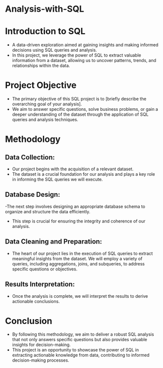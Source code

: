 # Analysis-with-SQL

# Introduction to SQL
- A data-driven exploration aimed at gaining insights and making informed decisions using SQL queries and analysis.
- In this project, we leverage the power of SQL to extract valuable information from a dataset, allowing us to uncover patterns, trends, and relationships within the data.

# Project Objective
- The primary objective of this SQL project is to [briefly describe the overarching goal of your analysis].
- We aim to answer specific questions, solve business problems, or gain a deeper understanding of the dataset through the application of SQL queries and analysis techniques.

# Methodology

## Data Collection:
- Our project begins with the acquisition of a relevant dataset. 
- The dataset is a crucial foundation for our analysis and plays a key role in informing the SQL queries we will execute.

## Database Design:
-The next step involves designing an appropriate database schema to organize and structure the data efficiently.
- This step is crucial for ensuring the integrity and coherence of our analysis.

## Data Cleaning and Preparation:
- The heart of our project lies in the execution of SQL queries to extract meaningful insights from the dataset. We will employ a variety of queries, including aggregations, joins, and subqueries, to address specific questions or objectives.

## Results Interpretation:
- Once the analysis is complete, we will interpret the results to derive actionable conclusions.

# Conclusion
- By following this methodology, we aim to deliver a robust SQL analysis that not only answers specific questions but also provides valuable insights for decision-making.
- This project is an opportunity to showcase the power of SQL in extracting actionable knowledge from data, contributing to informed decision-making processes.

